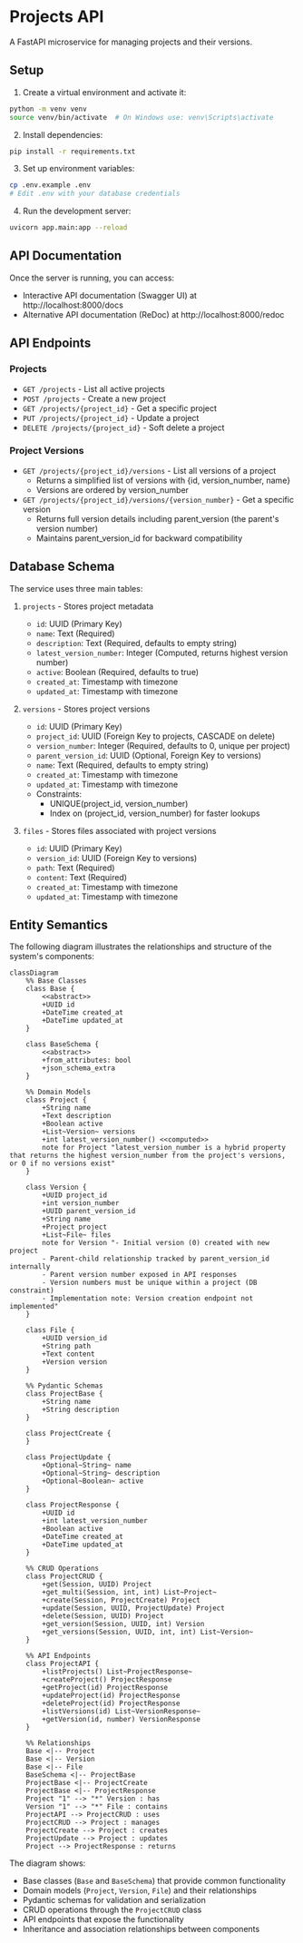 # Projects API

A FastAPI microservice for managing projects and their versions.

## Setup

1. Create a virtual environment and activate it:
```bash
python -m venv venv
source venv/bin/activate  # On Windows use: venv\Scripts\activate
```

2. Install dependencies:
```bash
pip install -r requirements.txt
```

3. Set up environment variables:
```bash
cp .env.example .env
# Edit .env with your database credentials
```

4. Run the development server:
```bash
uvicorn app.main:app --reload
```

## API Documentation

Once the server is running, you can access:
- Interactive API documentation (Swagger UI) at http://localhost:8000/docs
- Alternative API documentation (ReDoc) at http://localhost:8000/redoc

## API Endpoints

### Projects

- `GET /projects` - List all active projects
- `POST /projects` - Create a new project
- `GET /projects/{project_id}` - Get a specific project
- `PUT /projects/{project_id}` - Update a project
- `DELETE /projects/{project_id}` - Soft delete a project

### Project Versions

- `GET /projects/{project_id}/versions` - List all versions of a project
  - Returns a simplified list of versions with {id, version_number, name}
  - Versions are ordered by version_number
- `GET /projects/{project_id}/versions/{version_number}` - Get a specific version
  - Returns full version details including parent_version (the parent's version number)
  - Maintains parent_version_id for backward compatibility

## Database Schema

The service uses three main tables:

1. `projects` - Stores project metadata
   - `id`: UUID (Primary Key)
   - `name`: Text (Required)
   - `description`: Text (Required, defaults to empty string)
   - `latest_version_number`: Integer (Computed, returns highest version number)
   - `active`: Boolean (Required, defaults to true)
   - `created_at`: Timestamp with timezone
   - `updated_at`: Timestamp with timezone

2. `versions` - Stores project versions
   - `id`: UUID (Primary Key)
   - `project_id`: UUID (Foreign Key to projects, CASCADE on delete)
   - `version_number`: Integer (Required, defaults to 0, unique per project)
   - `parent_version_id`: UUID (Optional, Foreign Key to versions)
   - `name`: Text (Required, defaults to empty string)
   - `created_at`: Timestamp with timezone
   - `updated_at`: Timestamp with timezone
   - Constraints:
     * UNIQUE(project_id, version_number)
     * Index on (project_id, version_number) for faster lookups

3. `files` - Stores files associated with project versions
   - `id`: UUID (Primary Key)
   - `version_id`: UUID (Foreign Key to versions)
   - `path`: Text (Required)
   - `content`: Text (Required)
   - `created_at`: Timestamp with timezone
   - `updated_at`: Timestamp with timezone

## Entity Semantics

The following diagram illustrates the relationships and structure of the system's components:

```mermaid
classDiagram
    %% Base Classes
    class Base {
        <<abstract>>
        +UUID id
        +DateTime created_at
        +DateTime updated_at
    }
    
    class BaseSchema {
        <<abstract>>
        +from_attributes: bool
        +json_schema_extra
    }

    %% Domain Models
    class Project {
        +String name
        +Text description
        +Boolean active
        +List~Version~ versions
        +int latest_version_number() <<computed>>
        note for Project "latest_version_number is a hybrid property that returns the highest version_number from the project's versions, or 0 if no versions exist"
    }
    
    class Version {
        +UUID project_id
        +int version_number
        +UUID parent_version_id
        +String name
        +Project project
        +List~File~ files
        note for Version "- Initial version (0) created with new project
        - Parent-child relationship tracked by parent_version_id internally
        - Parent version number exposed in API responses
        - Version numbers must be unique within a project (DB constraint)
        - Implementation note: Version creation endpoint not implemented"
    }
    
    class File {
        +UUID version_id
        +String path
        +Text content
        +Version version
    }

    %% Pydantic Schemas
    class ProjectBase {
        +String name
        +String description
    }
    
    class ProjectCreate {
    }
    
    class ProjectUpdate {
        +Optional~String~ name
        +Optional~String~ description
        +Optional~Boolean~ active
    }
    
    class ProjectResponse {
        +UUID id
        +int latest_version_number
        +Boolean active
        +DateTime created_at
        +DateTime updated_at
    }

    %% CRUD Operations
    class ProjectCRUD {
        +get(Session, UUID) Project
        +get_multi(Session, int, int) List~Project~
        +create(Session, ProjectCreate) Project
        +update(Session, UUID, ProjectUpdate) Project
        +delete(Session, UUID) Project
        +get_version(Session, UUID, int) Version
        +get_versions(Session, UUID, int, int) List~Version~
    }

    %% API Endpoints
    class ProjectAPI {
        +listProjects() List~ProjectResponse~
        +createProject() ProjectResponse
        +getProject(id) ProjectResponse
        +updateProject(id) ProjectResponse
        +deleteProject(id) ProjectResponse
        +listVersions(id) List~VersionResponse~
        +getVersion(id, number) VersionResponse
    }

    %% Relationships
    Base <|-- Project
    Base <|-- Version
    Base <|-- File
    BaseSchema <|-- ProjectBase
    ProjectBase <|-- ProjectCreate
    ProjectBase <|-- ProjectResponse
    Project "1" --> "*" Version : has
    Version "1" --> "*" File : contains
    ProjectAPI --> ProjectCRUD : uses
    ProjectCRUD --> Project : manages
    ProjectCreate --> Project : creates
    ProjectUpdate --> Project : updates
    Project --> ProjectResponse : returns
```

The diagram shows:
- Base classes (`Base` and `BaseSchema`) that provide common functionality
- Domain models (`Project`, `Version`, `File`) and their relationships
- Pydantic schemas for validation and serialization
- CRUD operations through the `ProjectCRUD` class
- API endpoints that expose the functionality
- Inheritance and association relationships between components
